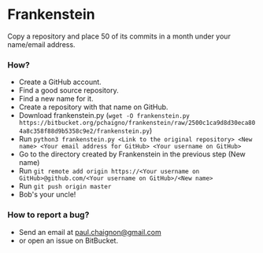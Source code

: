 Frankenstein
===

Copy a repository and place 50 of its commits in a month under your name/email address.


### How? ###

* Create a GitHub account.
* Find a good source repository.
* Find a new name for it.
* Create a repository with that name on GitHub.
* Download frankenstein.py (`wget -O frankenstein.py https://bitbucket.org/pchaigno/frankenstein/raw/2500c1ca9d8d30eca804a8c358f88d9b5358c9e2/frankenstein.py`)
* Run `python3 frankenstein.py <Link to the original repository> <New name> <Your email address for GitHub> <Your username on GitHub>`
* Go to the directory created by Frankenstein in the previous step (New name)
* Run `git remote add origin https://<Your username on GitHub>@github.com/<Your username on GitHub>/<New name>`
* Run `git push origin master`
* Bob's your uncle!


### How to report a bug? ###

* Send an email at paul.chaignon@gmail.com
* or open an issue on BitBucket.